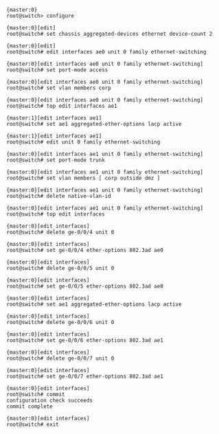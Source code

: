    {master:0}
    root@switch> configure

    {master:0}[edit]
    root@switch# set chassis aggregated-devices ethernet device-count 2

    {master:0}[edit]
    root@switch# edit interfaces ae0 unit 0 family ethernet-switching

    {master:0}[edit interfaces ae0 unit 0 family ethernet-switching]
    root@switch# set port-mode access

    {master:0}[edit interfaces ae0 unit 0 family ethernet-switching]
    root@switch# set vlan members corp

    {master:0}[edit interfaces ae0 unit 0 family ethernet-switching]
    root@switch# top edit interfaces ae1

    {master:1}[edit interfaces ae1]
    root@switch# set ae1 aggregated-ether-options lacp active

    {master:1}[edit interfaces ae1]
    root@switch# edit unit 0 family ethernet-switching

    {master:0}[edit interfaces ae1 unit 0 family ethernet-switching]
    root@switch# set port-mode trunk

    {master:0}[edit interfaces ae1 unit 0 family ethernet-switching]
    root@switch# set vlan members [ corp outside dmz ]

    {master:0}[edit interfaces ae1 unit 0 family ethernet-switching]
    root@switch# delete native-vlan-id

    {master:0}[edit interfaces ae1 unit 0 family ethernet-switching]
    root@switch# top edit interfaces

    {master:0}[edit interfaces]
    root@switch# delete ge-0/0/4 unit 0

    {master:0}[edit interfaces]
    root@switch# set ge-0/0/4 ether-options 802.3ad ae0

    {master:0}[edit interfaces]
    root@switch# delete ge-0/0/5 unit 0

    {master:0}[edit interfaces]
    root@switch# set ge-0/0/5 ether-options 802.3ad ae0

    {master:0}[edit interfaces]
    root@switch# set ae1 aggregated-ether-options lacp active

    {master:0}[edit interfaces]
    root@switch# delete ge-0/0/6 unit 0

    {master:0}[edit interfaces]
    root@switch# set ge-0/0/6 ether-options 802.3ad ae1

    {master:0}[edit interfaces]
    root@switch# delete ge-0/0/7 unit 0

    {master:0}[edit interfaces]
    root@switch# set ge-0/0/7 ether-options 802.3ad ae1

    {master:0}[edit interfaces]
    root@switch# commit
    configuration check succeeds
    commit complete

    {master:0}[edit interfaces]
    root@switch# exit
